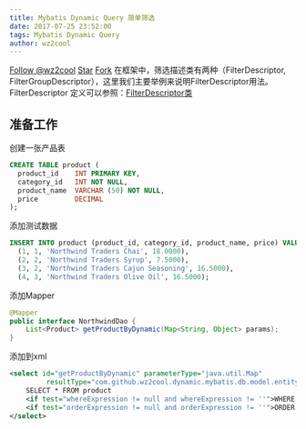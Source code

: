 ```yaml
---
title: Mybatis Dynamic Query 简单筛选
date: 2017-07-25 23:52:00
tags: Mybatis Dynamic Query
author: wz2cool
---
```

<a class="github-button" href="https://github.com/wz2cool" data-size="large" data-show-count="true" aria-label="Follow @wz2cool on GitHub">Follow @wz2cool</a> <a class="github-button" href="https://github.com/wz2cool/mybatis-dynamic-query" data-size="large" data-show-count="true" aria-label="Star wz2cool/mybatis-dynamic-query on GitHub">Star</a> <a class="github-button" href="https://github.com/wz2cool/mybatis-dynamic-query/fork" data-size="large" data-show-count="true" aria-label="Fork wz2cool/mybatis-dynamic-query on GitHub">Fork</a>
在框架中，筛选描述类有两种（FilterDescriptor, FilterGroupDescriptor），这里我们主要举例来说明FilterDescriptor用法。  
FilterDescriptor 定义可以参照：[FilterDescriptor类](https://wz2cool.gitbooks.io/mybatis-dynamic-query-zh-cn/content/filterdescriptor.html)

## 准备工作 ##
创建一张产品表
```sql
CREATE TABLE product (
  product_id    INT PRIMARY KEY,
  category_id   INT NOT NULL,
  product_name  VARCHAR (50) NOT NULL,
  price         DECIMAL
);
```
添加测试数据
```sql
INSERT INTO product (product_id, category_id, product_name, price) VALUES
  (1, 1, 'Northwind Traders Chai', 18.0000),
  (2, 2, 'Northwind Traders Syrup', 7.5000),
  (3, 2, 'Northwind Traders Cajun Seasoning', 16.5000),
  (4, 3, 'Northwind Traders Olive Oil', 16.5000);
```
添加Mapper
```java
@Mapper
public interface NorthwindDao {
    List<Product> getProductByDynamic(Map<String, Object> params);
}
```
添加到xml
```xml
<select id="getProductByDynamic" parameterType="java.util.Map"
         resultType="com.github.wz2cool.dynamic.mybatis.db.model.entity.table.Product">
    SELECT * FROM product
    <if test="whereExpression != null and whereExpression != ''">WHERE ${whereExpression}</if>
    <if test="orderExpression != null and orderExpression != ''">ORDER BY ${orderExpression}</if>
</select>
```